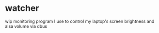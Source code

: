# watcher
wip monitoring program I use to control my laptop's screen brightness and alsa volume via dbus
